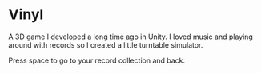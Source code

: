 # Vinyl
A 3D game I developed a long time ago in Unity. I loved music and playing around with records so I created a little turntable simulator.

Press space to go to your record collection and back.

